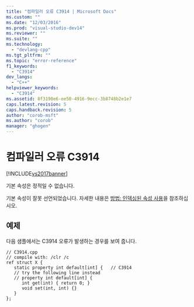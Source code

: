 ```yaml
---
title: "컴파일러 오류 C3914 | Microsoft Docs"
ms.custom: ""
ms.date: "12/03/2016"
ms.prod: "visual-studio-dev14"
ms.reviewer: ""
ms.suite: ""
ms.technology: 
  - "devlang-cpp"
ms.tgt_pltfrm: ""
ms.topic: "error-reference"
f1_keywords: 
  - "C3914"
dev_langs: 
  - "C++"
helpviewer_keywords: 
  - "C3914"
ms.assetid: 8f3190e6-ee50-4916-9ecc-3b8748b2e1e7
caps.latest.revision: 5
caps.handback.revision: 5
author: "corob-msft"
ms.author: "corob"
manager: "ghogen"
---
```

# 컴파일러 오류 C3914
[!INCLUDE[vs2017banner](../../assembler/inline/includes/vs2017banner.md)]

기본 속성은 정적일 수 없습니다.  
  
 기본 속성이 잘못 선언되었습니다.  자세한 내용은 [방법: 인덱싱된 속성 사용](../../misc/how-to-use-indexed-properties.md)을 참조하십시오.  
  
## 예제  
 다음 샘플에서는 C3914 오류가 발생하는 경우를 보여 줍니다.  
  
```  
// C3914.cpp  
// compile with: /clr /c  
ref struct X {  
   static property int default[int] {   // C3914  
   // try the following line instead  
   // property int default[int] {  
      int get(int) { return 0; }  
      void set(int, int) {}  
   }  
};  
```